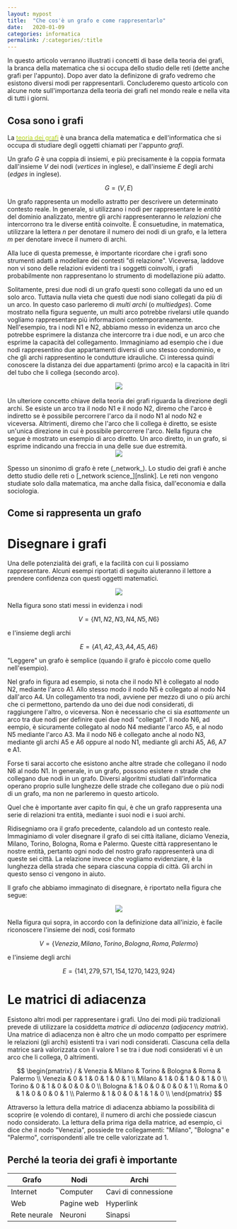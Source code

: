 ```yaml
---
layout: mypost
title:  "Che cos'è un grafo e come rappresentarlo"
date:   2020-01-09
categories: informatica
permalink: /:categories/:title
---
```


<p class="abstract">In questo articolo verranno illustrati i concetti di base della teoria dei grafi, la branca della matematica che si occupa dello studio delle reti (dette anche grafi per l'appunto). Dopo aver dato la definizone di grafo vedremo che esistono diversi modi per rappresentarli. Concluderemo questo articolo con alcune note sull'importanza della teoria dei grafi nel mondo reale e nella vita di tutti i giorni.</p>

Cosa sono i grafi
-----------------------

La [<font color="#b3d313">teoria dei grafi</font>][graphtheorylink] è una branca della matematica e dell'informatica che si occupa di studiare degli oggetti chiamati per l'appunto _grafi_.

Un grafo _G_ è una coppia di insiemi, e più precisamente è la coppia formata dall'insieme _V_ dei nodi (_vertices_ in inglese), e dall'insieme _E_ degli archi (_edges_ in inglese).

$$G = (V, E)$$

Un grafo rappresenta un modello astratto per descrivere un determinato contesto reale. In generale, si utilizzano i nodi per rappresentare le _entità_ del dominio analizzato, mentre gli archi rappresenteranno le _relazioni_ che intercorrono tra le diverse entità coinvolte. È consuetudine, in matematica, utilizzare la lettera _n_ per denotare il numero dei nodi di un grafo, e la lettera _m_ per denotare invece il numero di archi.

Alla luce di questa premesse, è importante ricordare che i grafi sono strumenti adatti a modellare dei contesti "di relazione". Viceversa, laddove non vi sono delle relazioni evidenti tra i soggetti coinvolti, i grafi probabilmente non rappresentano lo strumento di modellazione più adatto.

Solitamente, presi due nodi di un grafo questi sono collegati da uno ed un solo arco. Tuttavia nulla vieta che questi due nodi siano collegati da più di un arco. In questo caso parleremo di _multi archi_ (o _multiedges_). Come mostrato nella figura seguente, un multi arco potrebbe rivelarsi utile quando vogliamo rappresentare più informazioni contemporaneamente. Nell'esempio, tra i nodi N1 e N2, abbiamo messo in evidenza un arco che potrebbe esprimere la distanza che intercorre tra i due nodi, e un arco che esprime la capacità del collegamento. Immaginiamo ad esempio che i due nodi rappresentino due appartamenti diversi di uno stesso condominio, e che gli archi rappresentino le condutture idrauliche. Ci interessa quindi conoscere la distanza dei due appartamenti (primo arco) e la capacità in litri del tubo che  li collega (secondo arco).

<div style="text-align: center"><img src="/media/images/graph3.svg" /></div>

<br>
Un ulteriore concetto chiave della teoria dei grafi riguarda la direzione degli archi. Se esiste un arco tra il nodo N1 e il nodo N2, diremo che l'arco è indiretto se è possibile percorrere l'arco da il nodo N1 al nodo N2 e viceversa. Altrimenti, diremo che l'arco che li collega è diretto, se esiste un'unica direzione in cui è possibile percorrere l'arco. Nella figura che segue è mostrato un esempio di arco diretto. Un arco diretto, in un grafo, si esprime indicando una freccia in una delle sue due estremità.

<div style="text-align: center"><img src="/media/images/graph4.svg" /></div>

<br>
Spesso un sinonimo di grafo è rete (_network_). Lo studio dei grafi è anche detto studio delle reti o [_network science_][nslink]. Le reti non vengono studiate solo dalla matematica, ma anche dalla fisica, dall'economia e dalla sociologia.



Come si rappresenta un grafo
------------------------------------

Disegnare i grafi
==================

Una delle potenzialità dei grafi, e la facilità con cui li possiamo rappresentare. Alcuni esempi riportati di seguito aiuteranno il lettore a prendere confidenza con questi oggetti matematici.

<div style="text-align: center"><img src="/media/images/graph1.svg" /></div>

Nella figura sono stati messi in evidenza i nodi

$$V = \{N1, N2, N3, N4, N5, N6\}$$

e l'insieme degli archi

$$E = \{A1, A2, A3, A4, A5, A6\}$$

"Leggere" un grafo è semplice (quando il grafo è piccolo come quello nell'esempio).

Nel grafo in figura ad esempio, si nota che il nodo N1 è collegato al nodo N2, mediante l'arco A1. Allo stesso modo il nodo N5 è collegato al nodo N4 dall'arco A4. Un collegamento tra nodi, avviene per mezzo di uno o più archi che ci permettono, partendo da uno dei due nodi considerati, di raggiungere l'altro, o viceversa. Non è necessario che ci sia _esattamente_ un arco tra due nodi per definire quei due nodi "collegati". Il nodo N6, ad eempio, è sicuramente collegato al nodo N4 mediante l'arco A5, e al nodo N5 mediante l'arco A3. Ma il nodo N6 è collegato anche al nodo N3, mediante gli archi A5 e A6 oppure al nodo N1, mediante gli archi A5, A6, A7 e A1.

Forse ti sarai accorto che esistono anche altre strade che collegano il nodo N6 al nodo N1. In generale, in un grafo, possono esistere _n_ strade che collegano due nodi in un grafo. Diversi algoritmi studiati dall'informatica operano proprio sulle lunghezze delle strade che collegano due o più nodi di un grafo, ma non ne parleremo in questo articolo.

Quel che è importante aver capito fin qui, è che un grafo rappresenta una serie di relazioni tra entità, mediante i suoi nodi e i suoi archi.

Ridisegniamo ora il grafo precedente, calandolo ad un contesto reale. Immaginiamo di voler disegnare il grafo di sei città italiane, diciamo Venezia, Milano, Torino, Bologna, Roma e Palermo. Queste città rappresentano le nostre entità, pertanto ogni nodo del nostro grafo rappresenterà una di queste sei città. La relazione invece che vogliamo evidenziare, è la lunghezza della strada che separa ciascuna coppia di città. Gli archi in questo senso ci vengono in aiuto.

Il grafo che abbiamo immaginato di disegnare, è riportato nella figura che segue:

<div style="text-align: center"><img src="/media/images/graph2.svg" /></div>

Nella figura qui sopra, in accordo con la definizione data all'inizio, è facile riconoscere l'insieme dei nodi, così formato

$$V = \{Venezia, Milano, Torino, Bologna, Roma, Palermo\}$$

e l'insieme degli archi

$$E = \{141, 279, 571, 154, 1270, 1423, 924\}$$


Le matrici di adiacenza
========================

Esistono altri modi per rappresentare i grafi. Uno dei modi più tradizionali prevede di utilizzare la cosiddetta _matrice di adiacenza_ (_adjacency matrix_). Una matrice di adiacenza non è altro che un modo compatto per esprimere le relazioni (gli archi) esistenti tra i vari nodi considerati. Ciascuna cella della matrice sarà valorizzata con il valore 1 se tra i due nodi considerati vi è un arco che li collega, 0 altrimenti.

$$
\begin{pmatrix}
/ & Venezia & Milano & Torino & Bologna & Roma & Palermo \\
Venezia & 0 & 1 & 0 & 1 & 0 & 1 \\
Milano & 1 & 0 & 1 & 0 & 1 & 0 \\
Torino & 0 & 1 & 0 & 0 & 0 & 0 \\
Bologna & 1 & 0 & 0 & 0 & 0 & 1 \\
Roma & 0 & 1 & 0 & 0 & 0 & 1 \\
Palermo & 1 & 0 & 0 & 1 & 1 & 0 \\
\end{pmatrix}
$$

Attraverso la lettura della matrice di adiacenza abbiamo la possibilità di scoprire (e volendo di contare), il numero di archi che possiede ciascun nodo considerato. La lettura della prima riga della matrice, ad esempio, ci dice che il nodo "Venezia", possiede tre collegamenti: "Milano", "Bologna" e "Palermo", corrispondenti alle tre celle valorizzate ad 1.

Perché la teoria dei grafi è importante
------------------------------------------------------

| Grafo        | Nodi       | Archi               |
|--------------|------------|---------------------|
| Internet     | Computer   | Cavi di connessione |
| Web          | Pagine web | Hyperlink           |
| Rete neurale | Neuroni    | Sinapsi             |


[graphtheorylink]: https://en.wikipedia.org/wiki/Graph_theory
[nslink]: https://en.wikipedia.org/wiki/Network_science
